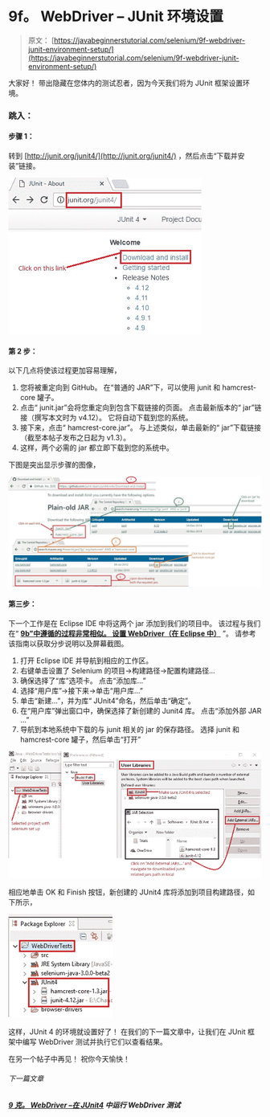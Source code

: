 # 9f。 WebDriver – JUnit 环境设置

> 原文： [https://javabeginnerstutorial.com/selenium/9f-webdriver-junit-environment-setup/](https://javabeginnerstutorial.com/selenium/9f-webdriver-junit-environment-setup/)

大家好！ 带出隐藏在您体内的测试忍者，因为今天我们将为 JUnit 框架设置环境。

### 跳入：

#### 步骤 1：

转到 [http://junit.org/junit4/](http://junit.org/junit4/) ，然后点击“下载并安装”链接。

![Junit download link](img/2ebeaa310c0820cf2a30387c19b8deca.png)

#### 第 2 步：

以下几点将使该过程更加容易理解，

1.  您将被重定向到 GitHub。 在“普通的 JAR”下，可以使用 junit 和 hamcrest-core 罐子。
2.  点击“ junit.jar”会将您重定向到包含下载链接的页面。 点击最新版本的“ jar”链接（撰写本文时为 v4.12）。 它将自动下载到您的系统。
3.  接下来，点击“ hamcrest-core.jar”。 与上述类似，单击最新的“ jar”下载链接（截至本帖子发布之日起为 v1.3）。
4.  这样，两个必需的 jar 都立即下载到您的系统中。

下图是突出显示步骤的图像，

![Junit github download](img/7005b00c271ea16c61aabcaf3bc4aca4.png)

#### 第三步：

下一个工作是在 Eclipse IDE 中将这两个 jar 添加到我们的项目中。 该过程与我们在“ [**9b”中遵循的过程非常相似。 设置 WebDriver（在 Eclipse 中）**](https://javabeginnerstutorial.com/selenium/9b-webdriver-eclipse-setup/) ”。 请参考该指南以获取分步说明以及屏幕截图。

1.  打开 Eclipse IDE 并导航到相应的工作区。
2.  右键单击设置了 Selenium 的项目->构建路径->配置构建路径…
3.  确保选择了“库”选项卡。 点击“添加库...”
4.  选择“用户库”->接下来->单击“用户库...”
5.  单击“新建...”，并为库“ JUnit4”命名，然后单击“确定”。
6.  在“用户库”弹出窗口中，确保选择了新创建的 Junit4 库。 点击“添加外部 JAR ...”
7.  导航到本地系统中下载的与 junit 相关的 jar 的保存路径。 选择 junit 和 hamcrest-core 罐子，然后单击“打开”

![Junit user library](img/5318192c9c52bb98d287d05ae4b99628.png)

相应地单击 OK 和 Finish 按钮，新创建的 JUnit4 库将添加到项目构建路径，如下所示，

![Junit jars added](img/5fce1a98eaa6e98717f5e7813ae4307d.png)    

这样，JUnit 4 的环境就设置好了！ 在我们的下一篇文章中，让我们在 JUnit 框架中编写 WebDriver 测试并执行它们以查看结果。

在另一个帖子中再见！ 祝你今天愉快！

###### 下一篇文章

##### [9 克。 WebDriver –在 JUnit4](https://javabeginnerstutorial.com/selenium/9g-webdriver-running-tests-junit4/ "9g. WebDriver – Running WebDriver tests in JUnit4") 中运行 WebDriver 测试